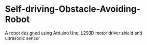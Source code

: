 # Self-driving-Obstacle-Avoiding-Robot
A robot designed using Arduino Uno, L293D motor driver shield and ultrasonic sensor
